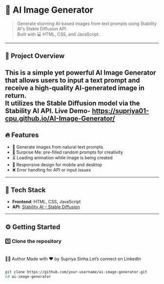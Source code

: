 # 🎨 AI Image Generator

> Generate stunning AI-based images from text prompts using Stability AI's Stable Diffusion API.  
> Built with 💻 HTML, CSS, and JavaScript.

---

## 🧠 Project Overview

This is a simple yet powerful AI Image Generator that allows users to input a text prompt and receive a high-quality AI-generated image in return.  
It utilizes the **Stable Diffusion model** via the **Stability AI API**.
Live Demo- https://supriya01-cpu.github.io/AI-Image-Generator/
---
## 🔥 Features

- 🌈 Generate images from natural text prompts  
- 💫 Surprise Me: pre-filled random prompts for creativity  
- ⏳ Loading animation while image is being created  
- 📱 Responsive design for mobile and desktop  
- ❌ Error handling for API or input issues

---

## 🧰 Tech Stack

- **Frontend**: HTML, CSS, JavaScript  
- **API**: [Stability AI – Stable Diffusion](https://platform.stability.ai/)

---

## ⚙️ Getting Started

### 1️⃣ Clone the repository

<br>
🙋‍♀️ Author
Made with ❤️ by Supriya Sinha
Let’s connect on LinkedIn

```bash

git clone https://github.com/your-username/ai-image-generator.git
cd ai-image-generator
